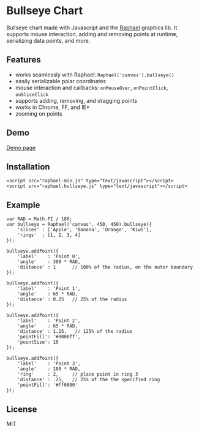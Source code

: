 # Bullseye Chart

Bullseye chart made with Javascript and the [Raphael](http://raphaeljs.org) graphics lib. It supports mouse interaction, adding and removing points at runtime, serializing data points, and more.

## Features

- works seamlessly with Raphael: `Raphael('canvas').bullseye()`
- easily serializable polar coordinates
- mouse interaction and callbacks: `onMouseOver`, `onPointClick`, `onSliceClick`
- supports adding, removing, and dragging points
- works in Chrome, FF, and IE*
- zooming on points


## Demo

[Demo page](http://dimarr.github.com/raphael.bullseye.js)

## Installation

    <script src="raphael-min.js" type="text/javascript"></script>
    <script src="raphael.bullseye.js" type="text/javascript"></script>

## Example

    var RAD = Math.PI / 180;
    var bullseye = Raphael('canvas', 450, 450).bullseye({
        'slices' : ['Apple', 'Banana', 'Orange', 'Kiwi'],
        'rings'  : [1, 2, 3, 4]
    });

    bullseye.addPoint({
        'label'    : 'Point 0',
        'angle'    : 300 * RAD,
        'distance' : 1      // 100% of the radius, on the outer boundary
    });

    bullseye.addPoint({
        'label'    : 'Point 1',
        'angle'    : 65 * RAD,
        'distance' : 0.25   // 25% of the radius
    });

    bullseye.addPoint({
        'label'    : 'Point 2',
        'angle'    : 65 * RAD,
        'distance' : 1.25,   // 125% of the radius
        'pointFill': '#0000ff',
        'pointSize': 10
    });

    bullseye.addPoint({
        'label'    : 'Point 3',
        'angle'    : 180 * RAD,
        'ring'     : 2,     // place point in ring 3
        'distance' : .25,   // 25% of the the specified ring
        'pointFill': '#ff0000'
    });

## License

MIT
